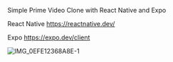 Simple Prime Video Clone with React Native and Expo

React Native
https://reactnative.dev/

Expo
https://expo.dev/client

![IMG_0EFE12368A8E-1](https://github.com/gleysonmg/prime_video_clone/assets/25444017/fb75ee19-7ff6-459a-b305-89033e5775e6)
